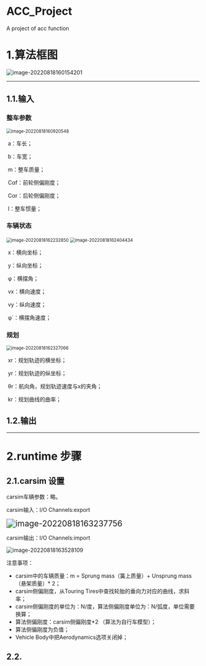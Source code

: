 # ACC_Project
A project of acc function



# 1.算法框图

![image-20220818160154201](C:\Users\lzh\AppData\Roaming\Typora\typora-user-images\image-20220818160154201.png)

------





## 1.1.输入

### 			整车参数

<img src="C:\Users\lzh\AppData\Roaming\Typora\typora-user-images\image-20220818160920548.png" alt="image-20220818160920548" style="zoom:80%;" />

​						a：车长；

​						b：车宽；

​						m：整车质量；

​						Cαf：前轮侧偏刚度；

​						Cαr：后轮侧偏刚度；

​						I：整车惯量；



### 			车辆状态

<img src="C:\Users\lzh\AppData\Roaming\Typora\typora-user-images\image-20220818162232850.png" alt="image-20220818162232850" style="zoom: 80%;" />

<img src="C:\Users\lzh\AppData\Roaming\Typora\typora-user-images\image-20220818162404434.png" alt="image-20220818162404434" style="zoom:80%;" />

​						x：横向坐标；

​						y：纵向坐标；

​						φ：横摆角；

​						vx：横向速度；

​						vy：纵向速度；

​						φ`：横摆角速度；

### 			规划

<img src="C:\Users\lzh\AppData\Roaming\Typora\typora-user-images\image-20220818162327066.png" alt="image-20220818162327066" style="zoom:80%;" />

​						xr：规划轨迹的横坐标；

​						yr：规划轨迹的纵坐标；

​						θr：航向角，规划轨迹速度与x的夹角；

​						kr：规划曲线的曲率；





## 1.2.输出



------



# 2.runtime 步骤



## 2.1.carsim 设置

carsim车辆参数：略。

carsim输入：I/O Channels:export

<img src="C:\Users\lzh\AppData\Roaming\Typora\typora-user-images\image-20220818163237756.png" alt="image-20220818163237756" style="zoom:150%;" />

carsim输出：I/O Channels:import

![image-20220818163528109](C:\Users\lzh\AppData\Roaming\Typora\typora-user-images\image-20220818163528109.png)



 注意事项：

- carsim中的车辆质量：m = Sprung mass（簧上质量）+  Unsprung mass（悬架质量）*  2；
- carsim侧偏刚度，从Touring Tires中查找轮胎的垂向力对应的曲线，求斜率；
- carsim侧偏刚度的单位为：N/度，算法侧偏刚度单位为：N/弧度，单位需要换算；
- 算法侧偏刚度：carsim侧偏刚度*2 （算法为自行车模型）；
- 算法侧偏刚度为负值；
- Vehicle Body中把Aerodynamics选项关闭掉；

## 2.2.







